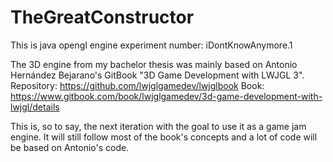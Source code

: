 # TheGreatConstructor
This is java opengl engine experiment number: iDontKnowAnymore.1

The 3D engine from my bachelor thesis was mainly based on Antonio Hernández Bejarano's GitBook "3D Game Development with LWJGL 3".
Repository: https://github.com/lwjglgamedev/lwjglbook
Book: https://www.gitbook.com/book/lwjglgamedev/3d-game-development-with-lwjgl/details

This is, so to say, the next iteration with the goal to use it as a game jam engine. It will still follow most of the book's concepts and a lot of code will be based on Antonio's code.
